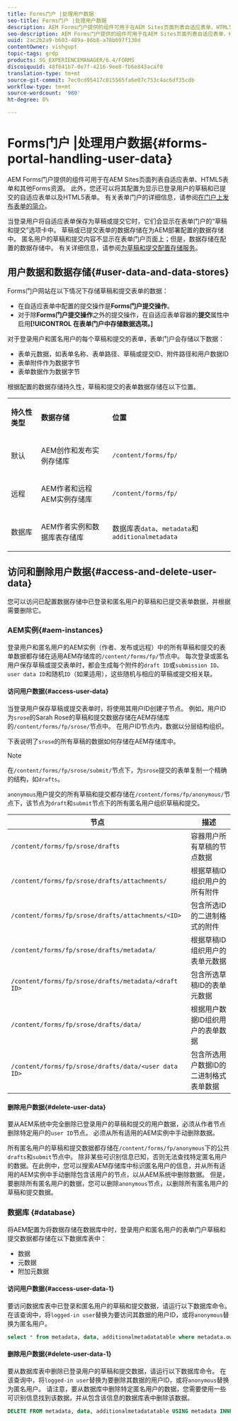 ```yaml
---
title: Forms门户 |处理用户数据
seo-title: Forms门户 |处理用户数据
description: AEM Forms门户提供的组件可用于在AEM Sites页面列表自适应表单、HTML5表单和其他Forms资源。 了解Forms门户如何存储草稿和提交表单的数据。 深入了解如何在配置的数据存储中访问登录和匿名用户的草稿和提交的表单数据，并根据需要删除它。
seo-description: AEM Forms门户提供的组件可用于在AEM Sites页面列表自适应表单、HTML5表单和其他Forms资源。 了解Forms门户如何存储草稿和提交表单的数据。 深入了解如何在配置的数据存储中访问登录和匿名用户的草稿和提交的表单数据，并根据需要删除它。
uuid: 2ac2b2a9-b603-489a-86b8-a78b697f130d
contentOwner: vishgupt
topic-tags: grdp
products: SG_EXPERIENCEMANAGER/6.4/FORMS
discoiquuid: 48f841b7-0e7f-4216-9ee8-fb6e843acaf0
translation-type: tm+mt
source-git-commit: 7ec0cd95417c015565fa6e07c753c4ac6df35cdb
workflow-type: tm+mt
source-wordcount: '980'
ht-degree: 0%

---
```



# Forms门户 |处理用户数据{#forms-portal-handling-user-data}

AEM Forms门户提供的组件可用于在AEM Sites页面列表自适应表单、HTML5表单和其他Forms资源。 此外，您还可以将其配置为显示已登录用户的草稿和已提交的自适应表单以及HTML5表单。 有关表单门户的详细信息，请参阅[在门户上发布表单的简介](/help/forms/using/introduction-publishing-forms.md)。

当登录用户将自适应表单保存为草稿或提交它时，它们会显示在表单门户的“草稿和提交”选项卡中。 草稿或已提交表单的数据存储在为AEM部署配置的数据存储中。 匿名用户的草稿和提交内容不显示在表单门户页面上；但是，数据存储在配置的数据存储中。 有关详细信息，请参阅[为草稿和提交配置存储服务](/help/forms/using/configuring-draft-submission-storage.md)。

## 用户数据和数据存储{#user-data-and-data-stores}

Forms门户网站在以下情况下存储草稿和提交表单的数据：

* 在自适应表单中配置的提交操作是&#x200B;**Forms门户提交操作**。
* 对于除&#x200B;**Forms门户提交操作**&#x200B;之外的提交操作，在自适应表单容器的&#x200B;**提交**&#x200B;属性中启用&#x200B;**[!UICONTROL 在表单门户中存储数据选项。]**

对于登录用户和匿名用户的每个草稿和提交的表单，表单门户会存储以下数据：

* 表单元数据，如表单名称、表单路径、草稿或提交ID、附件路径和用户数据ID
* 表单附件作为数据字节
* 表单数据作为数据字节

根据配置的数据存储持久性，草稿和提交的表单数据存储在以下位置。

<table> 
 <tbody> 
  <tr> 
   <td><p><strong>持久性类型</strong></p> </td> 
   <td><p><strong>数据存储</strong></p> </td> 
   <td><p><strong>位置</strong></p> </td> 
  </tr> 
  <tr> 
   <td><p>默认</p> </td> 
   <td><p>AEM创作和发布实例存储库</p> </td> 
   <td><p><code>/content/forms/fp/</code></p> </td> 
  </tr> 
  <tr> 
   <td><p>远程</p> </td> 
   <td><p>AEM作者和远程AEM实例存储库</p> </td> 
   <td><p><code>/content/forms/fp/</code></p> </td> 
  </tr> 
  <tr> 
   <td><p>数据库</p> </td> 
   <td><p>AEM作者实例和数据库表存储库</p> </td> 
   <td>数据库表<code>data</code>、<code>metadata</code>和 <code>additionalmetadata</code></td> 
  </tr> 
 </tbody> 
</table>

## 访问和删除用户数据{#access-and-delete-user-data}

您可以访问已配置数据存储中已登录和匿名用户的草稿和已提交表单数据，并根据需要删除它。

### AEM实例{#aem-instances}

登录用户和匿名用户的AEM实例（作者、发布或远程）中的所有草稿和提交的表单数据都存储在适用AEM存储库的`/content/forms/fp/`节点中。 每次登录或匿名用户保存草稿或提交表单时，都会生成每个附件的`draft ID`或`submission ID`、`user data ID`和随机`ID`（如果适用），这些随机与相应的草稿或提交相关联。

#### 访问用户数据{#access-user-data}

当登录用户保存草稿或提交表单时，将使用其用户ID创建子节点。 例如，用户ID为`srose`的Sarah Rose的草稿和提交数据存储在AEM存储库的`/content/forms/fp/srose/`节点中。 在用户ID节点内，数据以分层结构组织。

下表说明了`srose`的所有草稿的数据如何存储在AEM存储库中。

>[!NOTE]
>
>在`/content/forms/fp/srose/submit/`节点下，为`srose`提交的表单复制一个精确的结构，如`drafts`。
>
>`anonymous`用户提交的所有草稿和提交都存储在`/content/forms/fp/anonymous/`节点下，该节点为`draft`和`submit`节点下的所有匿名用户组织草稿和提交。

| 节点 | 描述 |
|---|---|
| `/content/forms/fp/srose/drafts` | 容器用户所有草稿的节点数据 |
| `/content/forms/fp/srose/drafts/attachments/` | 根据草稿ID组织用户的所有附件 |
| `/content/forms/fp/srose/drafts/attachments/<ID>` | 包含所选ID的二进制格式的附件 |
| `/content/forms/fp/srose/drafts/metadata/` | 根据草稿ID组织用户的表单元数据 |
| `/content/forms/fp/srose/drafts/metadata/<draft ID>` | 包含所选草稿ID的表单元数据 |
| `/content/forms/fp/srose/drafts/data/` | 根据用户数据ID组织用户的表单数据 |
| `/content/forms/fp/srose/drafts/data/<user data ID>` | 包含所选用户数据ID的二进制格式表单数据 |

#### 删除用户数据{#delete-user-data}

要从AEM系统中完全删除已登录用户的草稿和提交的用户数据，必须从作者节点删除特定用户的`user ID`节点。 必须从所有适用的AEM实例中手动删除数据。

所有匿名用户的草稿和提交数据都存储在`/content/forms/fp/anonymous`下的公共`drafts`和`submit`节点中。 除非某些可识别信息已知，否则无法查找特定匿名用户的数据。在此例中，您可以搜索AEM存储库中标识匿名用户的信息，并从所有适用的AEM实例中手动删除包含该用户的节点，以从AEM系统中删除数据。 但是，要删除所有匿名用户的数据，您可以删除`anonymous`节点，以删除所有匿名用户的草稿和提交数据。

### 数据库 {#database}

将AEM配置为将数据存储在数据库中时，登录用户和匿名用户的表单门户草稿和提交数据都存储在以下数据库表中：

* 数据
* 元数据
* 附加元数据

#### 访问用户数据{#access-user-data-1}

要访问数据库表中已登录和匿名用户的草稿和提交数据，请运行以下数据库命令。 在该查询中，将`logged-in user`替换为要访问其数据的用户ID，或将`anonymous`替换为匿名用户。

```sql
select * from metadata, data, additionalmetadatatable where metadata.owner = 'logged-in user' and metadata.id = additionalmetadatatable.id and metadata.userdataID = data.id
```

#### 删除用户数据{#delete-user-data-1}

要从数据库表中删除已登录用户的草稿和提交数据，请运行以下数据库命令。 在该查询中，将`logged-in user`替换为要删除其数据的用户ID，或将`anonymous`替换为匿名用户。 请注意，要从数据库中删除特定匿名用户的数据，您需要使用一些可识别信息找到该数据，并从包含该信息的数据库表中删除该数据。

```sql
DELETE FROM metadata, data, additionalmetadatatable USING metadata INNER JOIN data ON metadata.userdataID = data.id INNER JOIN additionalmetadatatable ON metadata.id = additionalmetadatatable.id WHERE metadata.owner = 'logged-in user'
```

